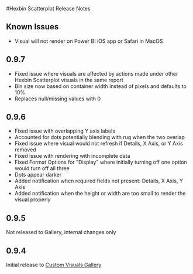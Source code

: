 #Hexbin Scatterplot Release Notes

## Known Issues

- Visual will not render on Power BI iOS app or Safari in MacOS

## 0.9.7

- Fixed issue where visuals are affected by actions made under other Hexbin Scatterplot visuals in the same report
- Bin size now based on container width instead of pixels and defaults to 10%
- Replaces null/missing values with 0

## 0.9.6

- Fixed issue with overlapping Y axis labels
- Accounted for dots potentially blending with rug when the two overlap
- Fixed issue where visual would not refresh if Details, X Axis, or Y Axis removed
- Fixed issue with rendering with incomplete data
- Fixed Format Options for "Display" where initially turning off one option would turn off all three
- Dots appear darker
- Added notification when required fields not present: Details, X Axis, Y Axis
- Added notification when the height or width are too small to render the visual properly

## 0.9.5

Not released to Gallery, internal changes only 

## 0.9.4 

Initial release to [Custom Visuals Gallery](https://app.powerbi.com/visuals/)
